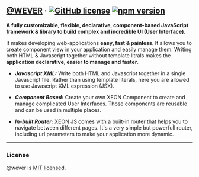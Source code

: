 






## [@WEVER]() &middot; [![GitHub license](https://img.shields.io/badge/license-MIT-blue.svg)](https://github.com/facebook/react/blob/main/LICENSE) [![npm version](https://img.shields.io/npm/v/xeonjs.svg?style=flat)](https://www.npmjs.com/package/react)

**A fully customizable, flexible, declarative,
component-based JavaScript framework & library to build
complex and incredible UI (User Interface).**

It makes developing web-applications **easy, fast &
painless**. It allows you to create component view in
your application and easily manage them.
Writing both HTML & Javascript together without
template litrals makes the **application declarative,
easier to manage and faster**.

* ***Javascript XML:***
Write both HTML and Javascript together in a single
Javascript file. Rather than using template literals,
here you are allowed to use Javascript XML expression (JSX).

* ***Component Based:***
Create your own XEON Component to create and manage
complicated User Interfaces. Those components are
reusable and can be used in multiple places.

* ***In-built Router:***
XEON JS comes with a built-in router that helps you to
navigate between different pages. It's a very simple but
powerfull router, including url parameters to make your
application more dynamic.
<hr />















### License
@wever is [MIT licensed](./LICENSE).
